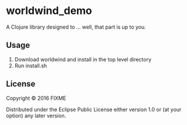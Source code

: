 # worldwind_demo

A Clojure library designed to ... well, that part is up to you.

## Usage

1. Download worldwind and install in the top level directory
2. Run install.sh


## License

Copyright © 2016 FIXME

Distributed under the Eclipse Public License either version 1.0 or (at
your option) any later version.
